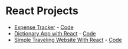 # React Projects


- [Expense Tracker](https://react-expense-tracker-by-awais.netlify.app/) - [Code](https://github.com/Avicii786/react-expense-tracker)
- [Dictionary App with React](https://react-dictionary-app-awais.netlify.app/) - [Code](https://github.com/Avicii786/react-dictionary-app)
- [Simple Traveling Website With React](https://travelwebsitereact.netlify.app/) - [Code](https://github.com/Avicii786/Project_1)

